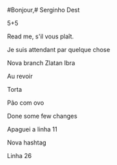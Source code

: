 #Bonjour,#
Serginho Dest

5+5

Read me, s'il vous plaît.

Je suis attendant par quelque chose

Nova branch
Zlatan Ibra

Au revoir


Torta

Pão com ovo

Done some few changes

Apaguei a linha 11

Nova hashtag

Linha 26
